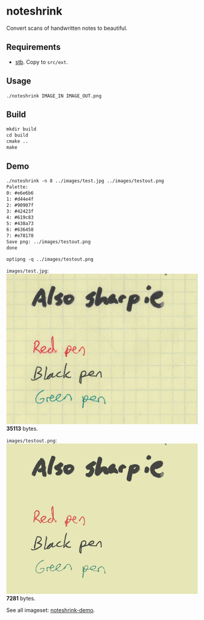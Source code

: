 # noteshrink

Convert scans of handwritten notes to beautiful.

## Requirements

 - [stb](https://github.com/nothings/stb). Copy to `src/ext`.

## Usage

```shell
./noteshrink IMAGE_IN IMAGE_OUT.png
```

## Build

```shell
mkdir build
cd build
cmake ..
make
```

## Demo

```shell
./noteshrink -n 8 ../images/test.jpg ../images/testout.png
Palette:
0: #e6e6b6
1: #d44e4f
2: #90907f
3: #42423f
4: #619c83
5: #438a73
6: #636458
7: #e78178
Save png: ../images/testout.png
done
```
```shell
optipng -q ../images/testout.png
```

`images/test.jpg`:  
![test](images/test.jpg)
**35113** bytes.

`images/testout.png`:  
![testout](images/testout.png)
**7281** bytes.

See all imageset: [noteshrink-demo](https://github.com/ImageProcessing-ElectronicPublications/noteshrink-demo).
